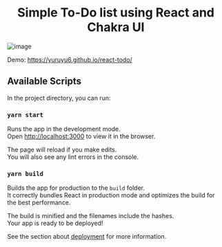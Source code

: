 <h1 align="center">Simple To-Do list using React and Chakra UI</h1>

![image](https://user-images.githubusercontent.com/38044657/109417768-a812e800-79cd-11eb-845f-70c1198fe0fa.png)

Demo: https://yuruyu6.github.io/react-todo/

## Available Scripts

In the project directory, you can run:

### `yarn start`

Runs the app in the development mode.\
Open [http://localhost:3000](http://localhost:3000) to view it in the browser.

The page will reload if you make edits.\
You will also see any lint errors in the console.

### `yarn build`

Builds the app for production to the `build` folder.\
It correctly bundles React in production mode and optimizes the build for the best performance.

The build is minified and the filenames include the hashes.\
Your app is ready to be deployed!

See the section about [deployment](https://facebook.github.io/create-react-app/docs/deployment) for more information.

